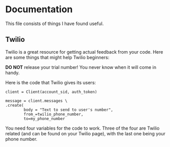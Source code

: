 # Documentation

This file consists of things I have found useful.

## Twilio
Twilio is a great resource for getting actual feedback from your code. Here are some things that might help Twilio beginners:

**DO NOT** release your trial number! You never know when it will come in handy.

Here is the code that Twilio gives its users:
```
client = Client(account_sid, auth_token)

message = client.messages \
.create(
        body = "Text to send to user's number",
        from_=twilio_phone_number,
        to=my_phone_number
```
You need four variables for the code to work. Three of the four are Twilio related (and can be found on your Twilio page), with the last one being your phone number.
